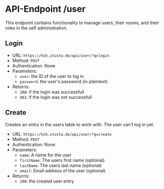 # API-Endpoint /user

This endpoint contains functionality to manage users, their rooms, and their roles
in the self administration.

## Login

*   URL: `https://hsh.stusta.de/api/user/?q=login`
*   Method: `POST`
*   Authentication: None
*   Parameters:
	*   `user`: the ID of the user to log in
	*   `password`: the user's password (in plaintext)
*   Returns:
	*   `200`: if the login was successfull
	*   `401`: if the login was not successfull

## Create
Creates an entry in the users table to work with. The user can't log in yet.

*	URL: `https://hsh.stusta.de/api/user/?q=create`
*	Method: `POST`
*	Authentication: None
*	Parameters:
	*	`name`: A name for the user
	*	`firstName`: The users first name (optional)
	*	`lastName`: The users last name (optional)
	*	`email`: Email address of the user (optional)
*	Returns:
	*	`200`: the created user entry